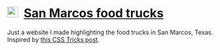 # [<img src="https://sanmarcosfoodtrucks.com/favicon.ico" width="25px" />](https://sanmarcosfoodtrucks.com) &nbsp;[San Marcos food trucks](https://sanmarcosfoodtrucks.com)

Just a website I made highlighting the food trucks in San Marcos, Texas. Inspired by [this CSS Tricks post](https://css-tricks.com/going-from-dumb-little-idea-to-real-website-in-like-10-minutes/).
